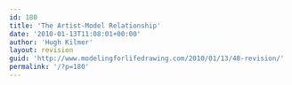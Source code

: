 ```yaml
---
id: 180
title: 'The Artist-Model Relationship'
date: '2010-01-13T11:08:01+00:00'
author: 'Hugh Kilmer'
layout: revision
guid: 'http://www.modelingforlifedrawing.com/2010/01/13/48-revision/'
permalink: '/?p=180'
---
```


